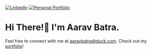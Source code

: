 <!-- 
<README template to appear on GitHub user's Profile>
Copyright (C) 2024 Aarav Batra

This program is free software: you can redistribute it and/or modify
it under the terms of the GNU Affero General Public License as published
by the Free Software Foundation, either version 3 of the License, or
(at your option) any later version.

This program is distributed in the hope that it will be useful,
but WITHOUT ANY WARRANTY; without even the implied warranty of
MERCHANTABILITY or FITNESS FOR A PARTICULAR PURPOSE.  See the
GNU Affero General Public License for more details.

You should have received a copy of the GNU Affero General Public License
along with this program.  If not, see <https://www.gnu.org/licenses/>.
 -->
 
[![LinkedIn][LinkedIn]][LinkedIn-url]
[![Personal Portfolio][GitHub.io]][GitHub-url]

# Hi There!👋 I'm Aarav Batra.
Feel free to connect with me at aaravbatra@duck.com. Check out my [portfolio](https://batra-aarav.github.io/)!

<!-- Badge Links -->
[LinkedIn]: https://img.shields.io/badge/LinkedIn-0a66c2?logo=linkedin&logoColor=fff&color=0a66c2
[LinkedIn-url]: https://www.linkedin.com/in/aarav-batra-a0abaa2a4
[GitHub.io]: https://img.shields.io/badge/Aarav%20Batra's%20Portfolio-2c2f33?logo=github&logoColor=fff&color=171515
[GitHub-url]: https://batra-aarav.github.io
